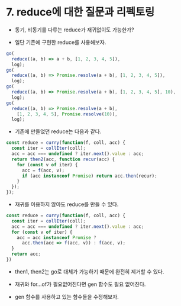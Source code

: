 # 7. reduce에 대한 질문과 리펙토링

- 동기, 비동기를 다루는 reduce가 재귀없이도 가능한가?

- 일단 기존에 구현한 reduce를 사용해보자.

```js
go(
  reduce((a, b) => a + b, [1, 2, 3, 4, 5]),
  log);
go(
  reduce((a, b) => Promise.resolve(a + b), [1, 2, 3, 4, 5]),
  log);
go(
  reduce((a, b) => Promise.resolve(a + b), [1, 2, 3, 4, 5], 10),
  log);
go(
  reduce((a, b) => Promise.resolve(a + b),
    [1, 2, 3, 4, 5], Promise.resolve(10)),
  log);
```

- 기존에 만들었던 reduce는 다음과 같다.

```js
const reduce = curry(function(f, coll, acc) {
  const iter = collIter(coll);
  acc = acc === undefined ? iter.next().value : acc;
  return then2(acc, function recur(acc) {
    for (const v of iter) {
      acc = f(acc, v);
      if (acc instanceof Promise) return acc.then(recur);
    }
  });
});
```

- 재귀를 이용하지 않아도 reduce를 만들 수 있다.

```js
const reduce = curry(function(f, coll, acc) {
  const iter = collIter(coll);
  acc = acc === undefined ? iter.next().value : acc;
  for (const v of iter) {
    acc = acc instanceof Promise ?
      acc.then(acc => f(acc, v)) : f(acc, v);
  }
  return acc;
})
```

- then1, then2는 go로 대체가 가능하기 때문에 완전히 제거할 수 있다.

- 재귀와 for...of가 필요없어진다면 gen 함수도 필요 없어진다.
- gen 함수를 사용하고 있는 함수들을 수정해보자.
